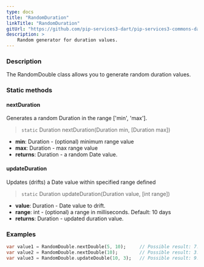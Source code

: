 ```yaml
---
type: docs
title: "RandomDuration"
linkTitle: "RandomDuration"
gitUrl: "https://github.com/pip-services3-dart/pip-services3-commons-dart"
description: >
    Random generator for duration values.
---
```


### Description

The RandomDouble class allows you to generate random duration values.

### Static methods

#### nextDuration
Generates a random Duration in the range ['min', 'max'].

> `static` Duration nextDuration(Duration min, [Duration max])

- **min**: Duration - (optional) minimum range value
- **max**: Duration - max range value
- **returns**: Duration - a random Date value.

#### updateDuration
Updates (drifts) a Date value within specified range defined

> `static` Duration updateDuration(Duration value, [int range])

- **value**: Duration - Date value to drift.
- **range**: int - (optional) a range in milliseconds. Default: 10 days
- **returns**: Duration - updated duration value.

### Examples

```dart
var value1 = RandomDouble.nextDouble(5, 10);     // Possible result: 7.3
var value2 = RandomDouble.nextDouble(10);        // Possible result: 3.7
var value3 = RandomDouble.updateDouble(10, 3);   // Possible result: 9.2

```
